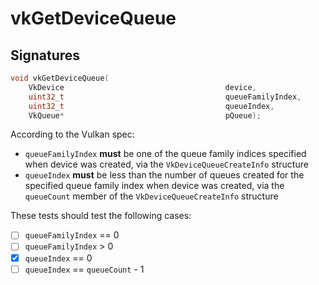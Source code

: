 # vkGetDeviceQueue

## Signatures
```c++
void vkGetDeviceQueue(
    VkDevice                                    device,
    uint32_t                                    queueFamilyIndex,
    uint32_t                                    queueIndex,
    VkQueue*                                    pQueue);
```

According to the Vulkan spec:
- `queueFamilyIndex` **must** be one of the queue family indices specified when
  device was created, via the `VkDeviceQueueCreateInfo` structure
- `queueIndex` **must** be less than the number of queues created for the
  specified queue family index when device was created, via the `queueCount`
  member of the `VkDeviceQueueCreateInfo` structure

These tests should test the following cases:
- [ ] `queueFamilyIndex` == 0
- [ ] `queueFamilyIndex` > 0
- [x] `queueIndex` == 0
- [ ] `queueIndex` == `queueCount` - 1
